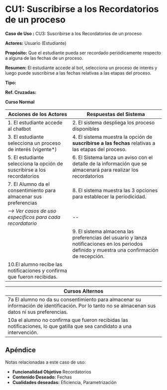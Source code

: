 # CU1: Suscribirse a los Recordatorios de un proceso


**Caso de Uso :** CU3: Suscribirse a los Recordatorios de un proceso 

**Actores:** Usuario (Estudiante)

**Propósito:** Que el estudiante pueda ser recordado periódicamente respecto a alguna de las fechas de un proceso.

**Resumen:** El estudiante accede al bot, selecciona un proceso de interés y luego puede suscribirse a las fechas relativas a las etapas del proceso.

**Tipo:** 

**Ref. Cruzadas:**

**Curso Normal**

|Acciones de los Actores| Respuestas del Sistema|
|---|---|
|1. El estudiante accede al chatbot |2. El sistema despliega los proceso disponibles |
|3. El estudiante selecciona un proceso de interés (vigente*) |4. El sistema muestra la opción de **suscribirse a las fechas** relativas a las etapas del proceso. |
|5. El estudiante selecciona la opción de suscribirse a los recordatorios |6. El Sistema lanza un aviso con el detalle de la información que se almacenará para realizar los recordatorios |
|7. El Alumno da el consentimiento para almacenar sus preferencias |8. El sistema muestra las 3 opciones para establecer la periodicidad.|
|_--> Ver casos de uso específicos para cada recordatorio_|--|
| |9. El sistema almacena las preferencias del usuario y lanza notificaciones en los periodos definido y muestra una confirmación de recepción.|
|10.El alumno recibe las notificaciones y confirma que fueron recibidas.| |

|Cursos Alternos|
|---|
|7a El alumno no da su consentimiento para almacenar su información de identificación. Por lo tanto no se almacenan sus datos ni sus preferencias. |
|10a el alumno no confirma que fueron recibidas las notificaciones, lo que gatilla que sea candidato a una intervención. |

## Apéndice
Notas relacionadas a este caso de uso:
- **Funcionalidad Objetivo** Recordatorios
- **Contenido Deseado:** Fechas
- **Cualidades deseadas:** Eficiencia, Parametrización